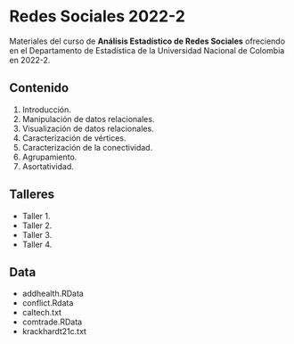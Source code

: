 # Redes Sociales 2022-2

Materiales del curso de **Análisis Estadístico de Redes Sociales** ofreciendo en el Departamento de Estadística de la Universidad Nacional de Colombia en 2022-2.

## Contenido

1. Introducción.
2. Manipulación de datos relacionales.
3. Visualización de datos relacionales.
4. Caracterización de vértices.
5. Caracterización de la conectividad.
6. Agrupamiento.
7. Asortatividad.

## Talleres

- Taller 1.
- Taller 2.
- Taller 3.
- Taller 4.

## Data

- addhealth.RData
- conflict.Rdata
- caltech.txt
- comtrade.RData
- krackhardt21c.txt
